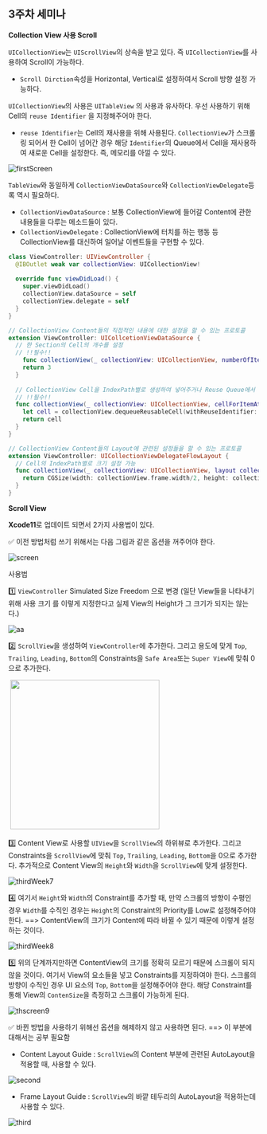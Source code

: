 ## 3주차 세미나



**Collection View 사용 Scroll**

 `UICollectionView`는 `UIScrollView`의 상속을 받고 있다. 즉 `UICollectionView`를 사용하여 Scroll이 가능하다.

* `Scroll Dirction`속성을 Horizontal, Vertical로 설정하여서 Scroll 방향 설정 가능하다.

 `UICollectionView`의 사용은 `UITableView` 의 사용과 유사하다. 우선 사용하기 위해 Cell의 `reuse Identifier` 을 지정해주어야 한다.

* `reuse Identifier`는 Cell의 재사용을 위해 사용된다. `CollectionView`가 스크롤링 되어서 한 Cell이 넘어간 경우 해당 `Identifier`의 Queue에서 Cell을 재사용하여 새로운 Cell을 설정한다. 즉, 메모리를 아낄 수 있다.

![firstScreen](../Image/thirdWeek1.png)



 `TableView`와 동일하게 `CollectionViewDataSource`와 `CollectionViewDelegate`등록 역시 필요하다. 

* `CollectionViewDataSource` : 보통 CollectionView에 들어갈 Content에 관한 내용들을 다루는 메소드들이 있다.
* `CollectionViewDelegate` : CollectionView에 터치를 하는 행동 등 CollectionView를 대신하여 일어날 이벤트들을 구현할 수 있다.

```swift
class ViewController: UIViewController {
  @IBOutlet weak var collectionView: UICollectionView!
  
  override func viewDidLoad() {
    super.viewDidLoad()
    collectionView.dataSource = self
    collectionView.delegate = self
  }
}

// CollectionView Content들의 직접적인 내용에 대한 설정을 할 수 있는 프로토콜
extension ViewController: UICollcetionViewDataSource {
  // 한 Section의 Cell의 개수를 설정
  // !!필수!!
	func collectionView(_ collectionView: UICollectionView, numberOfItemsInSection section: Int) -> Int {
    return 3
  }
  
  // CollectionView Cell을 IndexPath별로 생성하여 넣어주거나 Reuse Queue에서 사용
  // !!필수!!
  func collectionView(_ collectionView: UICollectionView, cellForItemAt indexPath: IndexPath) -> UICollectionViewCell {
    let cell = collectionView.dequeueReusableCell(withReuseIdentifier: "reuseCell", for: indexPath) // Identifier은 개인이 설정한 값
    return cell
  }
}

// CollectionView Content들의 Layout에 관련된 설정들을 할 수 있는 프로토콜
extension ViewController: UICollectionViewDelegateFlowLayout {
  // Cell의 IndexPath별로 크기 설정 가능
  func collectionView(_ collectionView: UICollectionView, layout collectionViewLayout: UICollectionViewLayout, sizeForItemAt indexPath: IndexPath) -> CGSize {
    return CGSize(width: collectionView.frame.width/2, height: collectionView.height/2)
  }
}
```



**Scroll View**

 **Xcode11**로 업데이트 되면서 2가지 사용법이 있다. 

 ✅ 이전 방법처럼 쓰기 위해서는 다음 그림과 같은 옵션을 꺼주어야 한다.

![screen](../Image/thirdWeek5.png)

사용법

1️⃣ `ViewController` Simulated Size Freedom 으로 변경 (일단 View들을 나타내기 위해 사용 크기  를 이렇게 지정한다고 실제 View의 Height가 그 크기가 되지는 않는다.)

![aa](../Image/thirdWeek4.png)

2️⃣ `ScrollView`을 생성하여 `ViewController`에 추가한다. 그리고 용도에 맞게 `Top`, `Trailing`, `Leading`, `Bottom`의 Constraints을 `Safe Area`또는 `Super View`에 맞춰 0으로 추가한다.

​                                                                       <img src="../Image/thirdWeek6.png" height="300px"/> 

3️⃣ Content View로 사용할 `UIView`을 `ScrollView`의 하위뷰로 추가한다. 그리고 Constraints을 `ScrollView`에 맞춰 `Top`, `Trailing`, `Leading`, `Bottom`을 0으로 추가한다. 추가적으로 Content View의 `Height`와 `Width`을 `ScrollView`에 맞게 설정한다.

![thirdWeek7](../Image/thirdWeek7.png)

4️⃣ 여기서 `Height`와 `Width`의 Constraint를 추가할 때, 만약 스크롤의 방향이 수평인 경우 `Width`를 수직인 경우는 `Height`의 Constraint의 Priority를 Low로 설정해주어야 한다. ==> ContentView의 크기가 Content에 따라 바뀔 수 있기 때문에 이렇게 설정하는 것이다.

![thirdWeek8](../Image/thirdWeek8.png)

5️⃣ 위의 단계까지만하면 ContentView의 크기를 정확히 모르기 때문에 스크롤이 되지 않을 것이다. 여기서 View의 요소들을 넣고 Constraints를 지정하여야 한다. 스크롤의 방향이 수직인 경우 UI 요소의 `Top`, `Bottom`을 설정해주어야 한다. 해당 Constraint를 통해 View의 `ContenSize`을 측정하고 스크롤이 가능하게 된다.

![thscreen9](../Image/thirdWeek10.png)



 ✅ 바뀐 방법을 사용하기 위해선 옵션을 해제하지 않고 사용하면 된다. ==> 이 부분에 대해서는 공부 필요함

* Content Layout Guide : `ScrollView`의 Content 부분에 관련된 AutoLayout을 적용할 때, 사용할 수 있다.

![second](../Image/thirdWeek2.png)

* Frame Layout Guide : `ScrollView`의 바깥 테두리의 AutoLayout을 적용하는데 사용할 수 있다.

![third](../Image/thirdWeek3.png)

